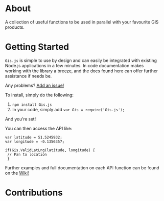 # About

A collection of useful functions to be used in parallel with your favourite GIS products. 

# Getting Started

`Gis.js` is simple to use by design and can easily be integrated with existing Node.js applications in a few minutes.
In code documentation makes working with the library a breeze, and the docs found here can offer further assistance if needs be.

Any problems? [Add an issue!](https://github.com/james-gould/GIS.js/issues)

To install, simply do the following:

1. `npm install Gis.js`
2. In your code, simply add `var Gis = require('Gis.js');`

And you're set!

You can then access the API like:

```
var latitude = 51.5245932;
var longitude = -0.1356357;

if(Gis.ValidLatLng(latitude, longitude) {
 // Pan to location
 }
 ```
 
 Further examples and full documentation on each API function can be found on the [Wiki!](https://github.com/james-gould/GIS.js/wiki)

# Contributions

